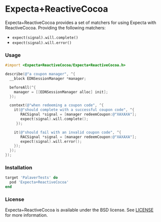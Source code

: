 Expecta+ReactiveCocoa
=====================

Expecta+ReactiveCocoa provides a set of matchers for using Expecta with
ReactiveCocoa. Providing the following matchers:

- `expect(signal).will.complete()`
- `expect(signal).will.error()`

### Usage

```objective-c
#import <Expecta+ReactiveCocoa/Expecta+ReactiveCocoa.h>

describe(@"a coupon manager", ^{
  __block EDNSessionManager *manager;

  beforeAll(^{
    manager = [[EDNSessionManager alloc] init];
  });

  context(@"when redeeming a coupon code", ^{
    it(@"should complete with a successful coupon code", ^{
       RACSignal *signal = [manager redeemCoupon:@"XAXAXA"];
       expect(signal).will.complete();
     });

    it(@"should fail with an invalid coupon code", ^{
       RACSignal *signal = [manager redeemCoupon:@"XAXAXA"];
       expect(signal).will.error();
    });
  });
});
```

### Installation

```ruby
target 'PalaverTests' do
  pod 'Expecta+ReactiveCocoa'
end
```

### License

Expecta+ReactiveCocoa is available under the BSD license. See
[LICENSE](LICENSE) for more information.

